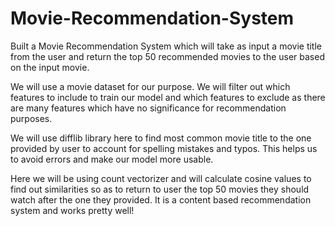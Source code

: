 # Movie-Recommendation-System
Built a Movie Recommendation System which will take as input a movie title from the user and return the top 50 recommended movies to the user based on the input movie.

We will use a movie dataset for our purpose. We will filter out which features to include to train our model and which features to exclude as there are many features which have no significance for recommendation purposes.

We will use difflib library here to find most common movie title to the one provided by user to account for spelling mistakes and typos. This helps us to avoid errors and make our model more usable. 

Here we will be using count vectorizer and will calculate cosine values to find out similarities so as to return to user the top 50 movies they should watch after the one they provided. It is a content based recommendation system and works pretty well!
